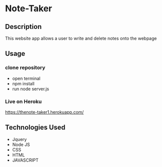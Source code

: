 # Note-Taker

## Description
 This website app allows a user to write and delete notes onto the webpage

## Usage

### clone repository
- open terminal
- npm install
- run node server.js

### Live on Heroku
https://thenote-taker1.herokuapp.com/

## Technologies Used
- Jquery
- Node JS
- CSS 
- HTML
- JAVASCRIPT



